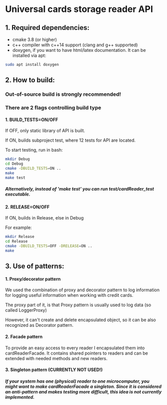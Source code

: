 # Universal cards storage reader API
## 1. Required dependencies:

 * cmake 3.8 (or higher)
 * c++ compiler with c++14 support (clang and g++ supported)
 * doxygen, if you want to have html/latex documentation.
It can be installed via apt:
```bash
sudo apt install doxygen
```
## 2. How to build:
### Out-of-source build is strongly recommended!
### There are 2 flags controlling build type
#### 1. BUILD_TESTS=ON/OFF
If OFF, only static library of API is built.

If ON, builds subproject test, where 12 tests for API are located.

To start testing, run in bash:
```bash
mkdir Debug
cd Debug
cmake -DBUILD_TESTS=ON ..
make
make test
```
##### Alternatively, instead of 'make test' you can run test/cardReader_test executable.
#### 2. RELEASE=ON/OFF
If ON, builds in Release, else in Debug

For example:
```bash
mkdir Release
cd Release
cmake -DBUILD_TESTS=OFF -DRELEASE=ON ..
make
```
## 3. Use of patterns:
#### 1. Proxy/decorator pattern
We used the combination of proxy and decorator pattern to log information for logging useful information when working with credit cards. 

The proxy part of it, is that Proxy pattern is usually used to log data (so called LoggerProxy)

However, it can't create and delete encapsulated object, so it can be also recognized as Decorator pattern.


#### 2. Facade pattern
To provide an easy access to every reader I encapsulated them into cardReaderFacade. It contains shared pointers to readers and can be extended with needed methods and new readers.

#### 3. Singleton pattern (CURRENTLY NOT USED!)
##### If your system has one (physical) reader to one microcomputer, you might want to make cardReaderFacade a singleton. Since it is considered an anti-pattern and makes testing more difficult, this idea is not currently implemented.


